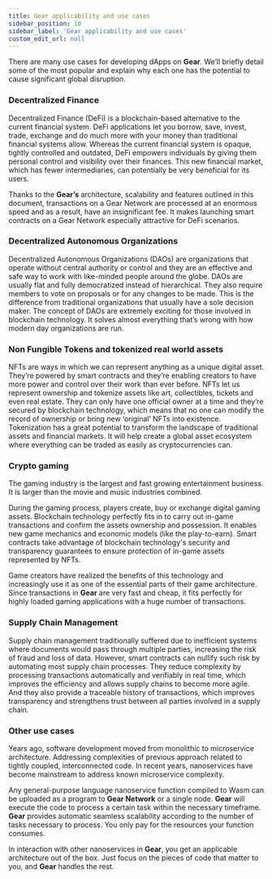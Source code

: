 ```yaml
---
title: Gear applicability and use cases
sidebar_position: 10
sidebar_label: 'Gear applicability and use cases'
custom_edit_url: null
---
```


There are many use cases for developing dApps on **Gear**. We’ll briefly detail some of the most popular and explain why each one has the potential to cause significant global disruption.

### Decentralized Finance

Decentralized Finance (DeFi) is a blockchain-based alternative to the current financial system. DeFi applications let you borrow, save, invest, trade, exchange and do much more with your money than traditional financial systems allow. 
Whereas the current financial system is opaque, tightly controlled and outdated, DeFi empowers individuals by giving them personal control and visibility over their finances. This new financial market, which has fewer intermediaries, can potentially be very beneficial for its users.

Thanks to the **Gear’s** architecture, scalability and features outlined in this document, transactions on a Gear Network are processed at an enormous speed and as a result, have an insignificant fee. It makes launching smart contracts on a Gear Network especially attractive for DeFi scenarios.

### Decentralized Autonomous Organizations

Decentralized Autonomous Organizations (DAOs) are organizations that operate without central authority or control and they are an effective and safe way to work with like-minded people around the globe. DAOs are usually flat and fully democratized instead of hierarchical. They also require members to vote on proposals or for any changes to be made. This is the difference from traditional organizations that usually have a sole decision maker. The concept of DAOs are extremely exciting for those involved in blockchain technology. It solves almost everything that’s wrong with how modern day organizations are run.

### Non Fungible Tokens and tokenized real world assets

NFTs are ways in which we can represent anything as a unique digital asset. They’re powered by smart contracts and they’re enabling creators to have more power and control over their work than ever before. NFTs let us represent ownership and tokenize assets like art, collectibles, tickets and even real estate. They can only have one official owner at a time and they’re secured by blockchain technology, which means that no one can modify the record of ownership or bring new ‘original’ NFTs into existence.
Tokenization has a great potential to transform the landscape of traditional assets and financial markets. It will help create a global asset ecosystem where everything can be traded as easily as cryptocurrencies can.

### Crypto gaming

The gaming industry is the largest and fast growing entertainment business. It is larger than the movie and music industries combined.

During the gaming process, players create, buy or exchange digital gaming assets. Blockchain technology perfectly fits in to carry out in-game transactions and confirm the assets ownership and possession. It enables new game mechanics and economic models (like the play-to-earn). Smart contracts take advantage of blockchain technology's security and transparency guarantees to ensure protection of in-game assets represented by NFTs.

Game creators have realized the benefits of this technology and increasingly use it as one of the essential parts of their game architecture. Since transactions in **Gear** are very fast and cheap, it fits perfectly for highly loaded gaming applications with a huge number of transactions.

### Supply Chain Management

Supply chain management traditionally suffered due to inefficient systems where documents would pass through multiple parties, increasing the risk of fraud and loss of data. However, smart contracts can nullify such risk by automating most supply chain processes. They reduce complexity by processing transactions automatically and verifiably in real time, which improves the efficiency and allows supply chains to become more agile. And they also provide a traceable history of transactions, which improves transparency and strengthens trust between all parties involved in a supply chain.

### Other use cases

Years ago, software development moved from monolithic to microservice architecture. Addressing complexities of previous approach related to tightly coupled, interconnected code. In recent years, nanoservices have become mainstream to address known microservice complexity.

Any general-purpose language nanoservice function compiled to Wasm can be uploaded as a program to **Gear Network** or a single node. **Gear** will execute the code to process a certain task within the necessary timeframe. **Gear** provides automatic seamless scalability according to the number of tasks necessary to process. You only pay for the resources your function consumes.

In interaction with other nanoservices in **Gear**, you get an applicable architecture out of the box. Just focus on the pieces of code that matter to you, and **Gear** handles the rest.